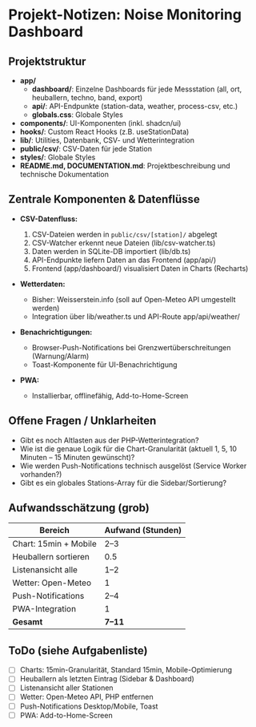 # Projekt-Notizen: Noise Monitoring Dashboard

## Projektstruktur

- **app/**
  - **dashboard/**: Einzelne Dashboards für jede Messstation (all, ort, heuballern, techno, band, export)
  - **api/**: API-Endpunkte (station-data, weather, process-csv, etc.)
  - **globals.css**: Globale Styles
- **components/**: UI-Komponenten (inkl. shadcn/ui)
- **hooks/**: Custom React Hooks (z.B. useStationData)
- **lib/**: Utilities, Datenbank, CSV- und Wetterintegration
- **public/csv/**: CSV-Daten für jede Station
- **styles/**: Globale Styles
- **README.md, DOCUMENTATION.md**: Projektbeschreibung und technische Dokumentation

## Zentrale Komponenten & Datenflüsse

- **CSV-Datenfluss:**
  1. CSV-Dateien werden in `public/csv/[station]/` abgelegt
  2. CSV-Watcher erkennt neue Dateien (lib/csv-watcher.ts)
  3. Daten werden in SQLite-DB importiert (lib/db.ts)
  4. API-Endpunkte liefern Daten an das Frontend (app/api/)
  5. Frontend (app/dashboard/) visualisiert Daten in Charts (Recharts)

- **Wetterdaten:**
  - Bisher: Weisserstein.info (soll auf Open-Meteo API umgestellt werden)
  - Integration über lib/weather.ts und API-Route app/api/weather/

- **Benachrichtigungen:**
  - Browser-Push-Notifications bei Grenzwertüberschreitungen (Warnung/Alarm)
  - Toast-Komponente für UI-Benachrichtigung

- **PWA:**
  - Installierbar, offlinefähig, Add-to-Home-Screen

## Offene Fragen / Unklarheiten

- Gibt es noch Altlasten aus der PHP-Wetterintegration?
- Wie ist die genaue Logik für die Chart-Granularität (aktuell 1, 5, 10 Minuten – 15 Minuten gewünscht)?
- Wie werden Push-Notifications technisch ausgelöst (Service Worker vorhanden?)
- Gibt es ein globales Stations-Array für die Sidebar/Sortierung?

## Aufwandsschätzung (grob)

| Bereich                | Aufwand (Stunden) |
|------------------------|-------------------|
| Chart: 15min + Mobile  | 2–3               |
| Heuballern sortieren   | 0.5               |
| Listenansicht alle     | 1–2               |
| Wetter: Open-Meteo     | 1                 |
| Push-Notifications     | 2–4               |
| PWA-Integration        | 1                 |
| **Gesamt**             | **7–11**          |

## ToDo (siehe Aufgabenliste)

- [ ] Charts: 15min-Granularität, Standard 15min, Mobile-Optimierung
- [ ] Heuballern als letzten Eintrag (Sidebar & Dashboard)
- [ ] Listenansicht aller Stationen
- [ ] Wetter: Open-Meteo API, PHP entfernen
- [ ] Push-Notifications Desktop/Mobile, Toast
- [ ] PWA: Add-to-Home-Screen 